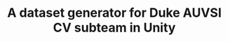 ---
layout: post
title: A dataset generator for Duke AUVSI CV subteam in Unity
tags: [exploration]
comments: true
---